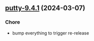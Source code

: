 

## [putty-9.4.1](https://github.com/truecharts/charts/compare/putty-9.4.0...putty-9.4.1) (2024-03-07)

### Chore



- bump everything to trigger re-release